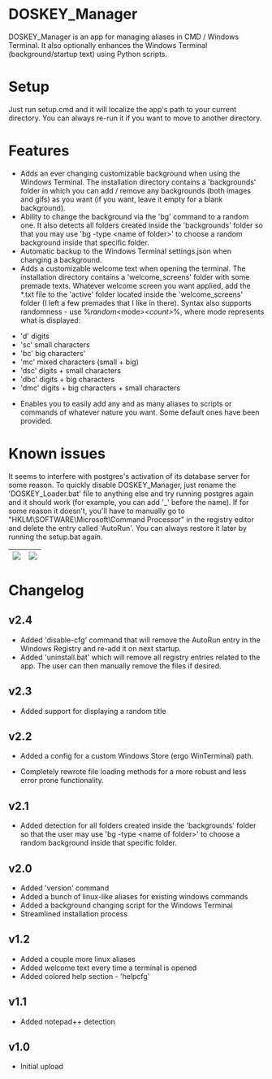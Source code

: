# DOSKEY_Manager

DOSKEY_Manager is an app for managing aliases in CMD / Windows Terminal.
It also optionally enhances the Windows Terminal (background/startup text) using Python scripts.

# Setup
Just run setup.cmd and it will localize the app's path to your current directory.
You can always re-run it if you want to move to another directory.

# Features
+ Adds an ever changing customizable background when using the Windows Terminal. The installation directory contains a 'backgrounds' folder in which you can add / remove any backgrounds (both images and gifs) as you want (if you want, leave it empty for a blank background).
+ Ability to change the background via the 'bg' command to a random one. It also detects all folders created inside the 'backgrounds' folder so that you may use 'bg -type \<name of folder>' to choose a random background inside that specific folder.
+ Automatic backup to the Windows Terminal settings.json when changing a background.
+ Adds a customizable welcome text when opening the terminal. The installation directory contains a 'welcome_screens' folder with some premade texts. Whatever welcome screen you want applied, add the *.txt file to the 'active' folder located inside the 'welcome_screens' folder (I left a few premades that I like in there). Syntax also supports randomness - use %_random_\<mode>_\<count>_%, where mode represents what is displayed:
- 'd' digits
- 'sc' small characters
- 'bc' big characters'
- 'mc' mixed characters (small + big)
- 'dsc' digits + small characters
- 'dbc' digits + big characters
- 'dmc' digits + big characters + small characters
+ Enables you to easily add any and as many aliases to scripts or commands of whatever nature you want. Some default ones have been provided.

# Known issues
It seems to interfere with postgres's activation of its database server for some reason.
To quickly disable DOSKEY_Manager, just rename the 'DOSKEY_Loader.bat' file to anything else and try running postgres again and it should work (for example, you can add '_' before the name). If for some reason it doesn't, you'll have to manually go to "HKLM\SOFTWARE\Microsoft\Command Processor" in the registry editor and delete the entry called 'AutoRun'. You can always restore it later by running the setup.bat again.


|![](https://i.imgur.com/LryZzs7.png)   |  ![](https://i.imgur.com/S3UXR9S.png)|
|-------------------------------------|------------------------------------|

# Changelog
## v2.4
+ Added 'disable-cfg' command that will remove the AutoRun entry in the Windows Registry and re-add it on next startup.
+ Added 'uninstall.bat' which will remove all registry entries related to the app. The user can then manually remove the files if desired.

## v2.3
+ Added support for displaying  a random title

## v2.2
+ Added a config for a custom Windows Store (ergo WinTerminal) path.
* Completely rewrote file loading methods for a more robust and less error prone functionality.

## v2.1
+ Added detection for all folders created inside the 'backgrounds' folder so that the user may use 'bg -type \<name of folder>' to choose a random background inside that specific folder.

## v2.0
+ Added 'version' command
+ Added a bunch of linux-like aliases for existing windows commands
+ Added a background changing script for the Windows Terminal
+ Streamlined installation process

## v1.2
+ Added a couple more linux aliases
+ Added welcome text every time a terminal is opened
+ Added colored help section - 'helpcfg'
  
## v1.1
+ Added notepad++ detection
  
## v1.0
- Initial upload

